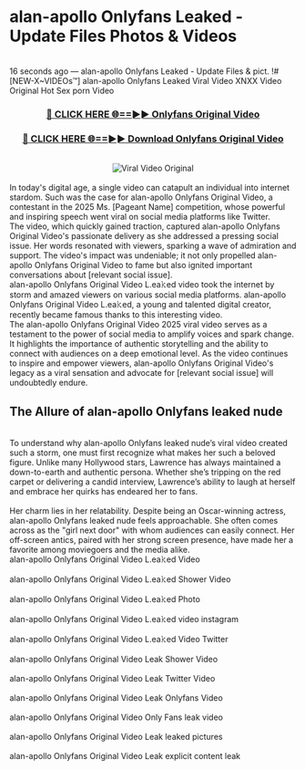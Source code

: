 # alan-apollo Onlyfans Leaked - Update Files Photos & Videos 
<br>
16 seconds ago — alan-apollo Onlyfans Leaked - Update Files & pict. !#[NEW-X~VIDEOs™] alan-apollo Onlyfans Leaked Viral Video XNXX Video Original Hot Sex porn Video
<br>
<div align="center">
<h3><a href="http://freeplayer.one?title=alan-apollo&ref=25OR" rel="nofollow">🔴 CLICK HERE 🌐==►► Onlyfans Original Video</a></h3>
<h3><a href="http://freeplayer.one?title=alan-apollo&ref=25OR" rel="nofollow">🔴 CLICK HERE 🌐==►► Download Onlyfans Original Video</a></h3>
<br>
<a href="http://freeplayer.one?title=alan-apollo&ref=25OR" rel="nofollow" data-target="animated-image.originalLink"><img src="https://i.ibb.co.com/xMMVF88/686577567.gif" alt="Viral Video Original" style="max-width: 100%; display: inline-block;" data-target="animated-image.originalImage"></a>
</div>
<br>
In today's digital age, a single video can catapult an individual into internet stardom. Such was the case for alan-apollo Onlyfans Original Video, a contestant in the 2025 Ms. [Pageant Name] competition, whose powerful and inspiring speech went viral on social media platforms like Twitter.
<br>
The video, which quickly gained traction, captured alan-apollo Onlyfans Original Video's passionate delivery as she addressed a pressing social issue. Her words resonated with viewers, sparking a wave of admiration and support. The video's impact was undeniable; it not only propelled alan-apollo Onlyfans Original Video to fame but also ignited important conversations about [relevant social issue].
<br>
alan-apollo Onlyfans Original Video L.ea𝚔ed video took the internet by storm and amazed viewers on various social media platforms. alan-apollo Onlyfans Original Video L.ea𝚔ed, a young and talented digital creator, recently became famous thanks to this interesting video.
<br>
The alan-apollo Onlyfans Original Video 2025 viral video serves as a testament to the power of social media to amplify voices and spark change. It highlights the importance of authentic storytelling and the ability to connect with audiences on a deep emotional level. As the video continues to inspire and empower viewers, alan-apollo Onlyfans Original Video's legacy as a viral sensation and advocate for [relevant social issue] will undoubtedly endure.
<br>
<h2>The Allure of alan-apollo Onlyfans leaked nude</h2>
<br>
To understand why alan-apollo Onlyfans leaked nude’s viral video created such a storm, one must first recognize what makes her such a beloved figure. Unlike many Hollywood stars, Lawrence has always maintained a down-to-earth and authentic persona. Whether she’s tripping on the red carpet or delivering a candid interview, Lawrence’s ability to laugh at herself and embrace her quirks has endeared her to fans.
<br><br>
Her charm lies in her relatability. Despite being an Oscar-winning actress, alan-apollo Onlyfans leaked nude feels approachable. She often comes across as the "girl next door" with whom audiences can easily connect. Her off-screen antics, paired with her strong screen presence, have made her a favorite among moviegoers and the media alike.
<br>
alan-apollo Onlyfans Original Video L.ea𝚔ed Video
<br><br>
alan-apollo Onlyfans Original Video L.ea𝚔ed Shower Video
<br><br>
alan-apollo Onlyfans Original Video L.ea𝚔ed Photo
<br><br>
alan-apollo Onlyfans Original Video L.ea𝚔ed video instagram
<br><br>
alan-apollo Onlyfans Original Video L.ea𝚔ed Video Twitter
<br><br>
alan-apollo Onlyfans Original Video Leak Shower Video
<br><br>
alan-apollo Onlyfans Original Video Leak Twitter Video
<br><br>
alan-apollo Onlyfans Original Video Leak Onlyfans Video
<br><br>
alan-apollo Onlyfans Original Video Only Fans leak video
<br><br>
alan-apollo Onlyfans Original Video Leak leaked pictures
<br><br>
alan-apollo Onlyfans Original Video Leak explicit content leak